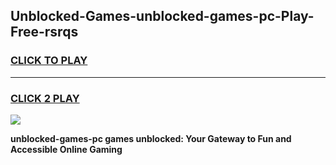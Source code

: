 
## Unblocked-Games-unblocked-games-pc-Play-Free-rsrqs
<h3>
<a href="https://premium76.site?title=unblocked-games-pc&ref=23A">CLICK TO PLAY</a></h3>
<hr>

<h3>
<a href="https://premium76.site?title=unblocked-games-pc&ref=23A">CLICK 2 PLAY</a>
  
</h3>

<a href="https://premium76.site?title=unblocked-games-pc&ref=23A"><img src="https://clearcache.store/games.png"></a>


**unblocked-games-pc games unblocked: Your Gateway to Fun and Accessible Online Gaming**
